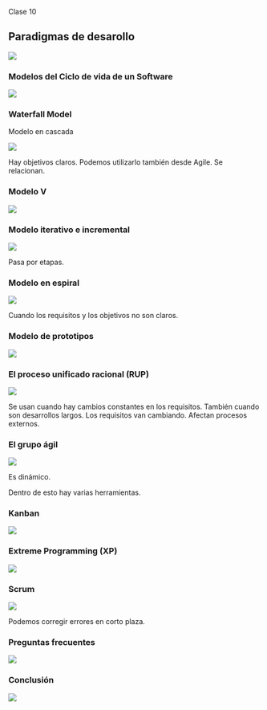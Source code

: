 Clase 10

## Paradigmas de desarollo

![](./223-assets/ppt-45-ingenieria.png)

### Modelos del Ciclo de vida de un Software

![](./223-assets/ppt-46-ingenieria.png)

### Waterfall Model

Modelo en cascada

![](./223-assets/ppt-47-ingenieria.png)

Hay objetivos claros.
Podemos utilizarlo también desde Agile. Se relacionan.

### Modelo V

![](./223-assets/ppt-48-ingenieria.png)

### Modelo iterativo e incremental

![](./223-assets/ppt-49-ingenieria.png)

Pasa por etapas.

### Modelo en espiral

![](./223-assets/ppt-50-ingenieria.png)

Cuando los requisitos y los objetivos no son claros.

### Modelo de prototipos

![](./223-assets/ppt-51-ingenieria.png)

### El proceso unificado racional (RUP)

![](./223-assets/ppt-52-ingenieria.png)

Se usan cuando hay cambios constantes en los requisitos. También cuando son desarrollos largos. Los requisitos van cambiando. Afectan procesos externos.

### El grupo ágil

![](./223-assets/ppt-53-ingenieria.png)

Es dinámico.

Dentro de esto hay varias herramientas.

### Kanban

![](./223-assets/ppt-54-ingenieria.png)

### Extreme Programming (XP)

![](./223-assets/ppt-56-ingenieria.png)

### Scrum

![](./223-assets/ppt-55-ingenieria.png)

Podemos corregir errores en corto plaza.

### Preguntas frecuentes

![](./223-assets/ppt-57-ingenieria.png)

### Conclusión

![](./223-assets/ppt-58-ingenieria.png)


